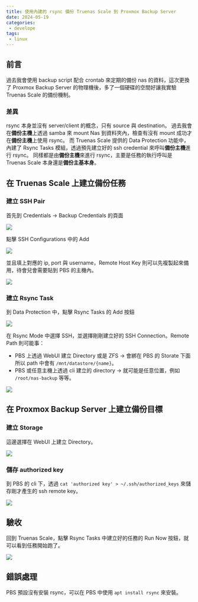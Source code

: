 ```yaml
---
title: 使用內建的 rsync 備份 Truenas Scale 到 Proxmox Backup Server
date: 2024-05-19
categories:
 - develope
tags:
 - linux
---
```


## 前言

過去我會使用 backup script 配合 crontab 來定期的備份 nas 的資料，這次更換了 Proxmox Backup Server 的物理機後，多了一個硬碟的空間好讓我實驗 Truenas Scale 的備份機制。

### 差異

rsync 本身並沒有 server/client 的概念，只有 source 與 destination。
過去我會在**備份主機**上透過 samba 來 mount Nas 到資料夾內，檢查有沒有 mount 成功才在**備份主機**上使用 rsync。
而 Truenas Scale 提供的 Data Protection 功能中，內建了 Rsync Tasks 模組，透過預先建立好的 ssh credential 來呼叫**備份主機**進行 rsync。
同樣都是由**備份主機**來進行 rsync，主要是任務的執行呼叫是 Truenas Scale 本身還是**備份主基本身**。

## 在 Truenas Scale 上建立備份任務

### 建立 SSH Pair

首先到 Credentials -> Backup Credentials 的頁面

![](images/20240519_163627.png)

點擊 SSH Configurations 中的 Add

![](images/20240519_163732.png)

並且填上對應的 ip, port 與 username，Remote Host Key 則可以先複製起來備用，待會兒會需要貼到 PBS 的主機內。

![](images/20240519_163821.png)

### 建立 Rsync Task

到 Data Protection 中，點擊 Rsync Tasks 的 Add 按鈕

![](images/20240519_163855.png)

在 Rsync Mode 中選擇 SSH，並選擇剛剛建立好的 SSH Connection。Remote Path 則可能事：
- PBS 上透過 WebUI 建立 Directory 或是 ZFS -> 會綁在 PBS 的 Storate 下面所以 path 中會有 `/mnt/datastore/{name}`。
- PBS 或任意主機上透過 cli 建立的 directory -> 就可能是任意位置，例如 `/root/nas-backup` 等等。

![](images/20240519_163941.png)

## 在 Proxmox Backup Server 上建立備份目標

### 建立 Storage

這邊選擇在 WebUI 上建立 Directory。

![](images/20240519_164048.png)

### 儲存 authorized key

到 PBS 的 cli 下，透過 `cat 'authorized key' > ~/.ssh/authorized_keys` 來儲存剛才產生的 ssh remote key。

![](images/20240519_164332.png)

## 驗收

回到 Truenas Scale，點擊 Rsync Tasks 中建立好的任務的 Run Now 按鈕，就可以看到任務開始跑了。

![](images/20240519_170938.png)

## 錯誤處理

PBS 預設沒有安裝 rsync，可以在 PBS 中使用 `apt install rsync` 來安裝。

